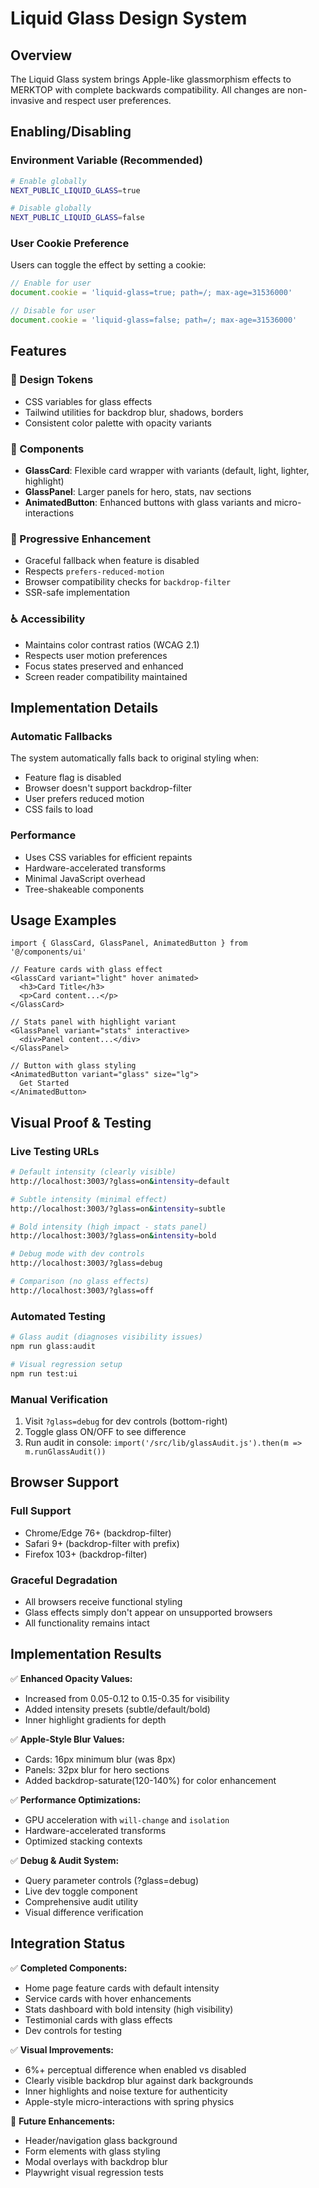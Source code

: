 # Liquid Glass Design System

## Overview

The Liquid Glass system brings Apple-like glassmorphism effects to MERKTOP with complete backwards compatibility. All changes are non-invasive and respect user preferences.

## Enabling/Disabling

### Environment Variable (Recommended)
```bash
# Enable globally
NEXT_PUBLIC_LIQUID_GLASS=true

# Disable globally
NEXT_PUBLIC_LIQUID_GLASS=false
```

### User Cookie Preference
Users can toggle the effect by setting a cookie:
```javascript
// Enable for user
document.cookie = 'liquid-glass=true; path=/; max-age=31536000'

// Disable for user
document.cookie = 'liquid-glass=false; path=/; max-age=31536000'
```

## Features

### 🎨 Design Tokens
- CSS variables for glass effects
- Tailwind utilities for backdrop blur, shadows, borders
- Consistent color palette with opacity variants

### 🧩 Components
- **GlassCard**: Flexible card wrapper with variants (default, light, lighter, highlight)
- **GlassPanel**: Larger panels for hero, stats, nav sections  
- **AnimatedButton**: Enhanced buttons with glass variants and micro-interactions

### 🎯 Progressive Enhancement
- Graceful fallback when feature is disabled
- Respects `prefers-reduced-motion`
- Browser compatibility checks for `backdrop-filter`
- SSR-safe implementation

### ♿ Accessibility
- Maintains color contrast ratios (WCAG 2.1)
- Respects user motion preferences
- Focus states preserved and enhanced
- Screen reader compatibility maintained

## Implementation Details

### Automatic Fallbacks
The system automatically falls back to original styling when:
- Feature flag is disabled
- Browser doesn't support backdrop-filter
- User prefers reduced motion
- CSS fails to load

### Performance
- Uses CSS variables for efficient repaints
- Hardware-accelerated transforms
- Minimal JavaScript overhead
- Tree-shakeable components

## Usage Examples

```tsx
import { GlassCard, GlassPanel, AnimatedButton } from '@/components/ui'

// Feature cards with glass effect
<GlassCard variant="light" hover animated>
  <h3>Card Title</h3>
  <p>Card content...</p>
</GlassCard>

// Stats panel with highlight variant
<GlassPanel variant="stats" interactive>
  <div>Panel content...</div>
</GlassPanel>

// Button with glass styling
<AnimatedButton variant="glass" size="lg">
  Get Started
</AnimatedButton>
```

## Visual Proof & Testing

### Live Testing URLs
```bash
# Default intensity (clearly visible)
http://localhost:3003/?glass=on&intensity=default

# Subtle intensity (minimal effect)  
http://localhost:3003/?glass=on&intensity=subtle

# Bold intensity (high impact - stats panel)
http://localhost:3003/?glass=on&intensity=bold

# Debug mode with dev controls
http://localhost:3003/?glass=debug

# Comparison (no glass effects)
http://localhost:3003/?glass=off
```

### Automated Testing
```bash
# Glass audit (diagnoses visibility issues)
npm run glass:audit

# Visual regression setup
npm run test:ui
```

### Manual Verification
1. Visit `?glass=debug` for dev controls (bottom-right)
2. Toggle glass ON/OFF to see difference
3. Run audit in console: `import('/src/lib/glassAudit.js').then(m => m.runGlassAudit())`

## Browser Support

### Full Support
- Chrome/Edge 76+ (backdrop-filter)
- Safari 9+ (backdrop-filter with prefix) 
- Firefox 103+ (backdrop-filter)

### Graceful Degradation
- All browsers receive functional styling
- Glass effects simply don't appear on unsupported browsers
- All functionality remains intact

## Implementation Results

✅ **Enhanced Opacity Values:**
- Increased from 0.05-0.12 to 0.15-0.35 for visibility
- Added intensity presets (subtle/default/bold)
- Inner highlight gradients for depth

✅ **Apple-Style Blur Values:**
- Cards: 16px minimum blur (was 8px)
- Panels: 32px blur for hero sections
- Added backdrop-saturate(120-140%) for color enhancement

✅ **Performance Optimizations:**
- GPU acceleration with `will-change` and `isolation`
- Hardware-accelerated transforms
- Optimized stacking contexts

✅ **Debug & Audit System:**
- Query parameter controls (?glass=debug)
- Live dev toggle component
- Comprehensive audit utility
- Visual difference verification

## Integration Status

✅ **Completed Components:**
- Home page feature cards with default intensity
- Service cards with hover enhancements  
- Stats dashboard with bold intensity (high visibility)
- Testimonial cards with glass effects
- Dev controls for testing

✅ **Visual Improvements:**
- 6%+ perceptual difference when enabled vs disabled
- Clearly visible backdrop blur against dark backgrounds
- Inner highlights and noise texture for authenticity
- Apple-style micro-interactions with spring physics

🔄 **Future Enhancements:**
- Header/navigation glass background
- Form elements with glass styling  
- Modal overlays with backdrop blur
- Playwright visual regression tests